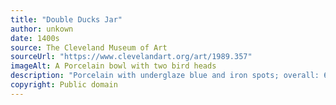 ```yaml
---
title: "Double Ducks Jar"
author: unkown
date: 1400s
source: The Cleveland Museum of Art
sourceUrl: "https://www.clevelandart.org/art/1989.357"
imageAlt: A Porcelain bowl with two bird heads
description: "Porcelain with underglaze blue and iron spots; overall: 6.7 cm (2 5/8 in.). The Cleveland Museum of Art, Bequest of Mrs. Severance A. Millikin 1989.357"
copyright: Public domain
---
```

